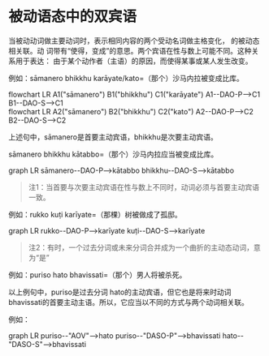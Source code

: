 # 被动语态中的双宾语

当被动动词做主要动词时，表示相同内容的两个受动名词做主格变化，
的被动态相关联。动 词带有“使得，变成”的意思。两个宾语在性与数上可能不同。这种关系用于表达： 由于某个动作者（主语）的原因，而使得某事或某人发生改变。 

例如：sāmanero bhikkhu karāyate/kato=（那个）沙马内拉被变成比库。 

<div class="mermaid">
flowchart LR
A1("sāmanero")
B1("bhikkhu")
C1("karāyate")
A1--DAO-P-->C1
B1--DAO-S-->C1
</div>

<div class="mermaid">
flowchart LR
A2("sāmanero")
B2("bhikkhu")
C2("kato")
A2--DAO-P-->C2
B2--DAO-S-->C2
</div>

上述句中，sāmanero是首要主动宾语，bhikkhu是次要主动宾语。

sāmanero bhikkhu kātabbo=（那个）沙马内拉应当被变成比库。 

<div class="mermaid">
graph LR
sāmanero--DAO-P-->kātabbo
bhikkhu--DAO-S-->kātabbo
</div>
 

>注1：当首要与次要主动宾语在性与数上不同时，动词必须与首要主动宾语一致。

 例如：rukko kuṭi karīyate=（那棵）树被做成了孤邸。
 
<div class="mermaid">
graph LR
rukko--DAO-P-->karīyate
kuṭi--DAO-S-->karīyate
</div>


>注2：有时，一个过去分词或未来分词合并成为一个曲折的主动态动词，意为“是”
 
例如：puriso hato bhavissati=（那个）男人将被杀死。 
 
 以上例句中，puriso是过去分词 hato的主动宾语，但它也是将来时动词bhavissati的首要主动主语。所以，它应当以不同的方式与两个动词相关联。 
 
 例如：

<div class="mermaid">
graph LR
puriso--"AOV"-->hato
puriso--"DASO-P"-->bhavissati
hato--"DASO-S"-->bhavissati
</div>
